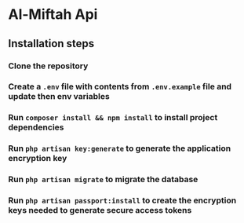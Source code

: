 # Al-Miftah Api

## Installation steps

### Clone the repository
### Create a `.env` file with contents from `.env.example` file and update then env variables
### Run `composer install && npm install` to install project dependencies
### Run `php artisan key:generate` to generate the application encryption key
### Run `php artisan migrate` to migrate the database
### Run `php artisan passport:install` to create the encryption keys needed to generate secure access tokens
